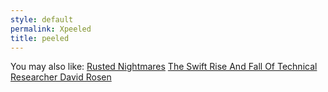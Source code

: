 ```yaml
---
style: default
permalink: Xpeeled
title: peeled
---
```

You may also like:
[Rusted Nightmares](http://scp-wiki.net/rusted-nightmares)
[The Swift Rise And Fall Of Technical Researcher David Rosen](http://scp-wiki.net/the-swift-rise-and-fall-of-technical-researcher-david-rosen)